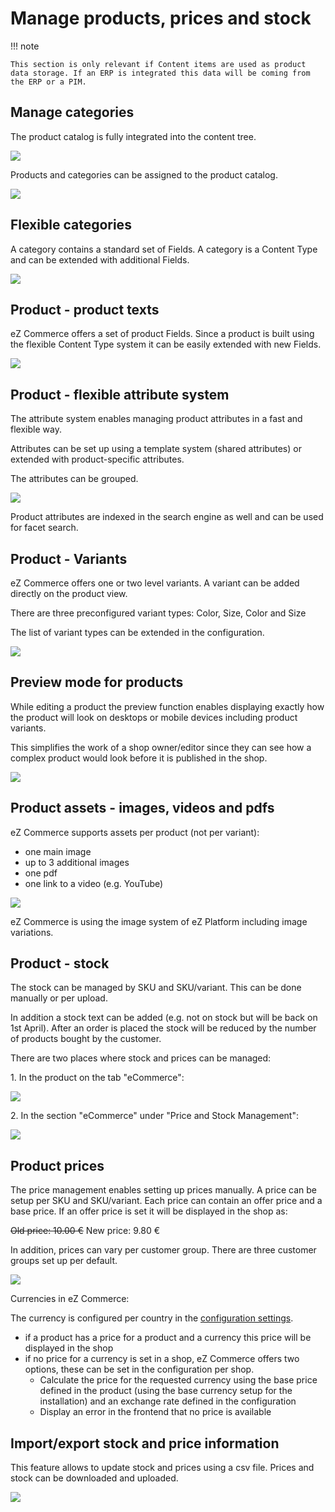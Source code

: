 # Manage products, prices and stock

!!! note

	This section is only relevant if Content items are used as product data storage. If an ERP is integrated this data will be coming from the ERP or a PIM.

## Manage categories

The product catalog is fully integrated into the content tree.

![](img/image2018-4-4_19-10-52.png)

Products and categories can be assigned to the product catalog.

![](img/catalog.png)

## Flexible categories

A category contains a standard set of Fields. A category is a Content Type and can be extended with additional Fields.

![](img/image2018-4-4_19-14-10.png)

## Product - product texts

eZ Commerce offers a set of product Fields. Since a product is built using the flexible Content Type system it can be easily extended with new Fields.

![](img/image2018-4-4_19-17-33.png)

## Product - flexible attribute system

The attribute system enables managing product attributes in a fast and flexible way.

Attributes can be set up using a template system (shared attributes) or extended with product-specific attributes.

The attributes can be grouped.

![](img/image2018-4-4_19-19-50.png)

Product attributes are indexed in the search engine as well and can be used for facet search. 

## Product - Variants

eZ Commerce offers one or two level variants. A variant can be added directly on the product view.

There are three preconfigured variant types: Color, Size, Color and Size

The list of variant types can be extended in the configuration.  

![](img/image2018-4-4_19-22-0.png)

## Preview mode for products

While editing a product the preview function enables displaying exactly how the product will look on desktops or mobile devices including product variants.

This simplifies the work of a shop owner/editor since they can see how a complex product would look before it is published in the shop.

![](img/Product_preview_mode.png)

## Product assets - images, videos and pdfs
	
eZ Commerce supports assets per product (not per variant):

- one main image
- up to 3 additional images
- one pdf
- one link to a video (e.g. YouTube)

![](img/image2018-4-4_19-26-14.png)

eZ Commerce is using the image system of eZ Platform including image variations.

## Product - stock

The stock can be managed by SKU and SKU/variant. This can be done manually or per upload.

In addition a stock text can be added (e.g. not on stock but will be back on 1st April). After an order is placed the stock will be reduced by the number of products bought by the customer.

There are two places where stock and prices can be managed:

1\. In the product on the tab "eCommerce":

![](img/stock_and_price_per_product.png)

2\. In the section "eCommerce" under "Price and Stock Management":

![](img/Product_price_management.png)

## Product prices

The price management enables setting up prices manually. A price can be setup per SKU and SKU/variant. Each price can contain an offer price and a base price. If an offer price is set it will be displayed in the shop as:

~~Old price: 10.00 €~~ New price: 9.80 €

In addition, prices can vary per customer group. There are three customer groups set up per default. 

![](img/Price_management.png)

Currencies in eZ Commerce:

The currency is configured per country in the [configuration settings](ecommerce_administration.md).

- if a product has a price for a product and a currency this price will be displayed in the shop
- if no price for a currency is set in a shop, eZ Commerce offers two options, these can be set in the configuration per shop.
    - Calculate the price for the requested currency using the base price defined in the product (using the base currency setup for the installation) and an exchange rate defined in the configuration
    - Display an error in the frontend that no price is available
    
## Import/export stock and price information

This feature allows to update stock and prices using a csv file. Prices and stock can be downloaded and uploaded.

![](img/Import_export_prices.png)
